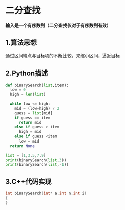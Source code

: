 # 二分查找
**输入是一个有序数列（二分查找仅对于有序数列有效）**
## 1.算法思想
通过区间端点与目标项的不断比较，来缩小区间，逼近目标

## 2.Python描述
```Python
def binarySearch(list,item):
  low = 0
  high = len(list)
  
  while low <= high:
    mid = (low+high) / 2
    guess = list[mid]
    if guess == item
      return mid
    else if guess > item
      high = mid
    else if guess <item
      low = mid
  return None
  
list = [1,3,5,7,9]
print(binarySearch(list,3))
print(binarySearch(list,-1))
```

## 3.C++代码实现
```C++
int binarySearch(int* a,int n,int i)
{
}
```

